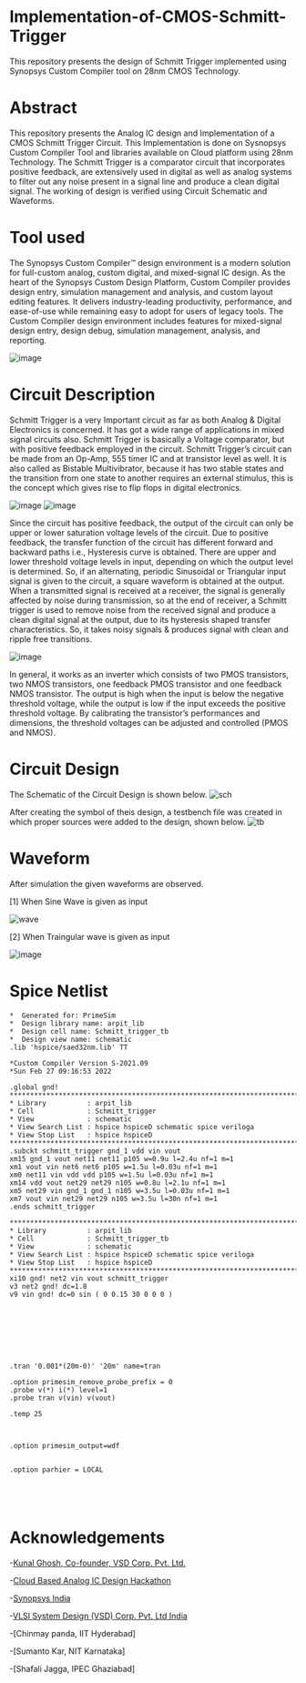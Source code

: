 # Implementation-of-CMOS-Schmitt-Trigger
This repository presents the design of Schmitt Trigger implemented using Synopsys Custom Compiler tool on 28nm CMOS Technology.
# Abstract
This repository presents the Analog IC design and Implementation of a CMOS Schmitt Trigger Circuit. This Implementation is done on Sysnopsys Custom Compiler Tool and libraries available on Cloud platform using 28nm Technology. The Schmitt Trigger is a comparator circuit that incorporates positive feedback, are extensively used in digital as well as analog systems to filter out any noise present in a signal line and produce a clean digital signal. The working of design is verified using Circuit Schematic and Waveforms.
# Tool used
The Synopsys Custom Compiler™ design environment is a modern solution for full-custom analog, custom digital, and mixed-signal IC design. As the heart of the Synopsys Custom Design Platform, Custom Compiler provides design entry, simulation management and analysis, and custom layout editing features. It delivers industry-leading productivity, performance, and ease-of-use while remaining easy to adopt for users of legacy tools. The Custom Compiler design environment includes features for mixed-signal design entry, design debug, simulation management, analysis, and reporting.

![image](https://user-images.githubusercontent.com/68592620/155877670-aca96fef-b256-4cef-85a3-668fcca537f9.png)

# Circuit Description
Schmitt Trigger is a very Important circuit as far as both Analog & Digital Electronics is concerned. It has got a wide range of applications in mixed signal circuits also. Schmitt Trigger is basically a Voltage comparator, but with positive feedback employed in the circuit. Schmitt Trigger’s circuit can be made from an Op-Amp, 555 timer IC and at transistor level as well. It is also called as Bistable Multivibrator, because it has two stable states and the transition from one state to another requires an external stimulus, this is the concept which gives rise to flip flops in digital electronics.

![image](https://user-images.githubusercontent.com/68592620/155877842-2f53de68-6fd2-4560-97c2-e0a290b0cc36.png)    ![image](https://user-images.githubusercontent.com/68592620/155878141-adc900df-68ba-4423-bc33-284641f0f708.png)

Since the circuit has positive feedback, the output of the circuit can only be upper or lower saturation voltage levels of the circuit. Due to positive feedback, the transfer function of the circuit has different forward and backward paths i.e., Hysteresis curve is obtained. There are upper and lower threshold voltage levels in input, depending on which the output level is determined. So, if an alternating, periodic Sinusoidal or Triangular input signal is given to the circuit, a square waveform is obtained at the output.
When a transmitted signal is received at a receiver, the signal is generally affected by noise during transmission, so at the end of receiver, a Schmitt trigger is used to remove noise from the received signal and produce a clean digital signal at the output, due to its hysteresis shaped transfer characteristics. So, it takes noisy signals & produces signal with clean and ripple free transitions.

![image](https://user-images.githubusercontent.com/68592620/155878054-baf1dc7f-796f-44bf-92aa-5ac617bc5eae.png)

In general, it works as an inverter which consists of two PMOS transistors, two NMOS transistors, one feedback PMOS transistor and one feedback NMOS transistor. The output is high when the input is below the negative threshold voltage, while the output is low if the input exceeds the positive threshold voltage. By calibrating the transistor’s performances and dimensions, the threshold voltages can be adjusted and controlled (PMOS and NMOS).

# Circuit Design
The Schematic of the Circuit Design is shown below.
![sch](https://user-images.githubusercontent.com/68592620/155878284-e5c4ed5a-d548-42a0-85a0-c67dc62b83e3.png)

After creating the symbol of theis design, a testbench file was created in which proper sources were added to the design, shown below.
![tb](https://user-images.githubusercontent.com/68592620/155878327-c9ef74f8-5cf5-434e-9c81-d0d568a050ff.png)

# Waveform
After simulation the given waveforms are observed.

[1] When Sine Wave is given as input

![wave](https://user-images.githubusercontent.com/68592620/155878424-39ef3a96-d546-4c35-9cb7-3df1be4ef369.png)

[2] When Traingular wave is given as input

![image](https://user-images.githubusercontent.com/68592620/155878502-739721fc-b7a3-42cc-82e5-cdc8a2e9f126.png)

# Spice Netlist

```
*  Generated for: PrimeSim
*  Design library name: arpit_lib
*  Design cell name: Schmitt_trigger_tb
*  Design view name: schematic
.lib 'hspice/saed32nm.lib' TT

*Custom Compiler Version S-2021.09
*Sun Feb 27 09:16:53 2022

.global gnd!
********************************************************************************
* Library          : arpit_lib
* Cell             : Schmitt_trigger
* View             : schematic
* View Search List : hspice hspiceD schematic spice veriloga
* View Stop List   : hspice hspiceD
********************************************************************************
.subckt schmitt_trigger gnd_1 vdd vin vout
xm15 gnd_1 vout net11 net11 p105 w=0.9u l=2.4u nf=1 m=1
xm1 vout vin net6 net6 p105 w=1.5u l=0.03u nf=1 m=1
xm0 net11 vin vdd vdd p105 w=1.5u l=0.03u nf=1 m=1
xm14 vdd vout net29 net29 n105 w=0.8u l=2.1u nf=1 m=1
xm5 net29 vin gnd_1 gnd_1 n105 w=3.5u l=0.03u nf=1 m=1
xm7 vout vin net29 net29 n105 w=3.5u l=30n nf=1 m=1
.ends schmitt_trigger

********************************************************************************
* Library          : arpit_lib
* Cell             : Schmitt_trigger_tb
* View             : schematic
* View Search List : hspice hspiceD schematic spice veriloga
* View Stop List   : hspice hspiceD
********************************************************************************
xi10 gnd! net2 vin vout schmitt_trigger
v3 net2 gnd! dc=1.8
v9 vin gnd! dc=0 sin ( 0 0.15 30 0 0 0 )








.tran '0.001*(20m-0)' '20m' name=tran

.option primesim_remove_probe_prefix = 0
.probe v(*) i(*) level=1
.probe tran v(vin) v(vout)

.temp 25



.option primesim_output=wdf


.option parhier = LOCAL





```
# Acknowledgements

-[Kunal Ghosh, Co-founder, VSD Corp. Pvt. Ltd.](https://www.linkedin.com/in/kunal-ghosh-vlsisystemdesign-com-28084836/?originalSubdomain=in/')

-[Cloud Based Analog IC Design Hackathon](https://www.iith.ac.in/events/2022/02/15/Cloud-Based-Analog-IC-Design-Hackathon/')

-[Synopsys India](https://www.synopsys.com/')

-[VLSI System Design (VSD) Corp. Pvt. Ltd India](https://www.vlsisystemdesign.com/')

-[Chinmay panda, IIT Hyderabad]

-[Sumanto Kar, NIT Karnataka]

-[Shafali Jagga, IPEC Ghaziabad]

